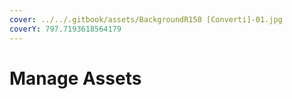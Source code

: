 ```yaml
---
cover: ../../.gitbook/assets/BackgroundR150 [Converti]-01.jpg
coverY: 797.7193618564179
---
```


# Manage Assets

